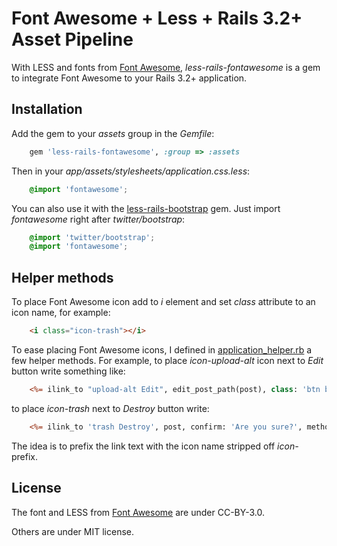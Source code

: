 # Font Awesome + Less + Rails 3.2+ Asset Pipeline

With LESS and fonts from [Font Awesome](http://fortawesome.github.com/Font-Awesome),
*less-rails-fontawesome* is a gem to integrate Font Awesome to your Rails 3.2+ application.


## Installation

Add the gem to your *assets* group in the *Gemfile*:

```ruby
    gem 'less-rails-fontawesome', :group => :assets
```

Then in your *app/assets/stylesheets/application.css.less*:

```css
    @import 'fontawesome';
```

You can also use it with the [less-rails-bootstrap](https://github.com/metaskills/less-rails-bootstrap) gem.
Just import *fontawesome* right after *twitter/bootstrap*:

```css
    @import 'twitter/bootstrap';
    @import 'fontawesome';
```

## Helper methods

To place Font Awesome icon add to *i* element and set *class*
attribute to an icon name, for example:

```html
    <i class="icon-trash"></i>
```

To ease placing Font Awesome icons, I defined in
[application_helper.rb](https://github.com/wbzyl/less-rails-fontawesome/blob/master/application_helper.rb)
a few helper methods.
For example, to place *icon-upload-alt* icon next to *Edit* button write something like:

```rhtml
    <%= ilink_to "upload-alt Edit", edit_post_path(post), class: 'btn btn-mini' %>
```

to place *icon-trash* next to *Destroy* button write:

```rhtml
    <%= ilink_to 'trash Destroy', post, confirm: 'Are you sure?', method: :delete, class: 'btn btn-mini btn-danger'%>
```

The idea is to prefix the link text with the icon name stripped off *icon-* prefix.


## License

The font and LESS from [Font Awesome](http://fortawesome.github.com/Font-Awesome) are under CC-BY-3.0.

Others are under MIT license.
